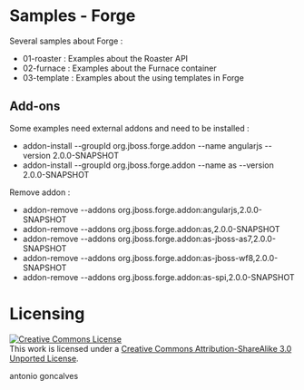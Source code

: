 # Samples - Forge

Several samples about Forge :

* 01-roaster : Examples about the Roaster API
* 02-furnace : Examples about the Furnace container
* 03-template : Examples about the using templates in Forge

## Add-ons

Some examples need external addons and need to be installed :

* addon-install --groupId org.jboss.forge.addon --name angularjs --version 2.0.0-SNAPSHOT
* addon-install --groupId org.jboss.forge.addon --name as --version 2.0.0-SNAPSHOT

Remove addon :

* addon-remove --addons org.jboss.forge.addon:angularjs,2.0.0-SNAPSHOT
* addon-remove --addons org.jboss.forge.addon:as,2.0.0-SNAPSHOT
* addon-remove --addons org.jboss.forge.addon:as-jboss-as7,2.0.0-SNAPSHOT
* addon-remove --addons org.jboss.forge.addon:as-jboss-wf8,2.0.0-SNAPSHOT
* addon-remove --addons org.jboss.forge.addon:as-spi,2.0.0-SNAPSHOT

# Licensing

<a rel="license" href="http://creativecommons.org/licenses/by-sa/3.0/"><img alt="Creative Commons License" style="border-width:0" src="http://i.creativecommons.org/l/by-sa/3.0/88x31.png" /></a><br />This work is licensed under a <a rel="license" href="http://creativecommons.org/licenses/by-sa/3.0/">Creative Commons Attribution-ShareAlike 3.0 Unported License</a>.

<div class="footer">
    <span class="footerTitle"><span class="uc">a</span>ntonio <span class="uc">g</span>oncalves</span>
</div>